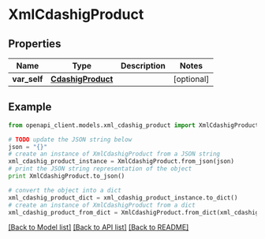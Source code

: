 # XmlCdashigProduct


## Properties
Name | Type | Description | Notes
------------ | ------------- | ------------- | -------------
**var_self** | [**CdashigProduct**](CdashigProduct.md) |  | [optional] 

## Example

```python
from openapi_client.models.xml_cdashig_product import XmlCdashigProduct

# TODO update the JSON string below
json = "{}"
# create an instance of XmlCdashigProduct from a JSON string
xml_cdashig_product_instance = XmlCdashigProduct.from_json(json)
# print the JSON string representation of the object
print XmlCdashigProduct.to_json()

# convert the object into a dict
xml_cdashig_product_dict = xml_cdashig_product_instance.to_dict()
# create an instance of XmlCdashigProduct from a dict
xml_cdashig_product_from_dict = XmlCdashigProduct.from_dict(xml_cdashig_product_dict)
```
[[Back to Model list]](../README.md#documentation-for-models) [[Back to API list]](../README.md#documentation-for-api-endpoints) [[Back to README]](../README.md)


